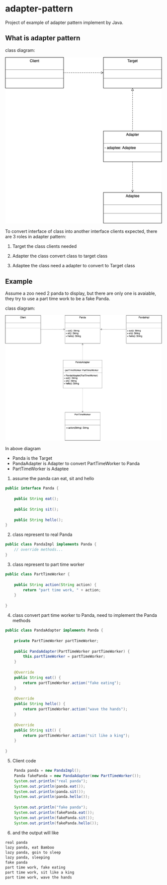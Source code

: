 # adapter-pattern
Project of example of adapter pattern implement by Java.

## What is adapter pattern

class diagram:

![adapter pattern](https://github.com/kan01234/design-patterns/blob/master/adapter-pattern/adapter-pattern.png)

To convert interface of class into another interface clients expected, there are 3 roles in adapter pattern:

1. Target
    the class clients needed

2. Adapter
    the class convert class to target class

3. Adaptee
    the class need a adapter to convert to Target class

## Example
Assume a zoo need 2 panda to display, but there are only one is avaiable, they try to use a part time work to be a fake Panda.

class diagram:

![adapter patten](https://github.com/kan01234/design-patterns/blob/master/adapter-pattern/adapter-pattern-example.png)

In above diagram
- Panda is the Target
- PandaAdapter is Adapter to convert PartTimeWorker to Panda
- PartTimeWorker is Adaptee

1. assume the panda can eat, sit and hello
```java
public interface Panda {

    public String eat();

    public String sit();

    public String hello();
}
```

2. class represent to real Panda
```java
public class PandaImpl implements Panda {
    // override methods...
}
```

3. class represent to part time worker
```java
public class PartTimeWorker {

    public String action(String action) {
        return "part time work, " + action;
    }

}
```

4. class convert part time worker to Panda, need to implement the Panda methods
```java
public class PandaAdapter implements Panda {

    private PartTimeWorker partTimeWorker;

    public PandaAdapter(PartTimeWorker partTimeWorker) {
        this.partTimeWorker = partTimeWorker;
    }

    @Override
    public String eat() {
        return partTimeWorker.action("fake eating");
    }

    @Override
    public String hello() {
        return partTimeWorker.action("wave the hands");
    }

    @Override
    public String sit() {
        return partTimeWorker.action("sit like a king");
    }

}
```

5. Client code
```java
    Panda panda = new PandaImpl();
    Panda fakePanda = new PandaAdapter(new PartTimeWorker());
    System.out.println("real panda");
    System.out.println(panda.eat());
    System.out.println(panda.sit());
    System.out.println(panda.hello());

    System.out.println("fake panda");
    System.out.println(fakePanda.eat());
    System.out.println(fakePanda.sit());
    System.out.println(fakePanda.hello());
```

6. and the output will like
```
real panda
lazy panda, eat Bamboo
lazy panda, goin to sleep
lazy panda, sleeping
fake panda
part time work, fake eating
part time work, sit like a king
part time work, wave the hands
```

